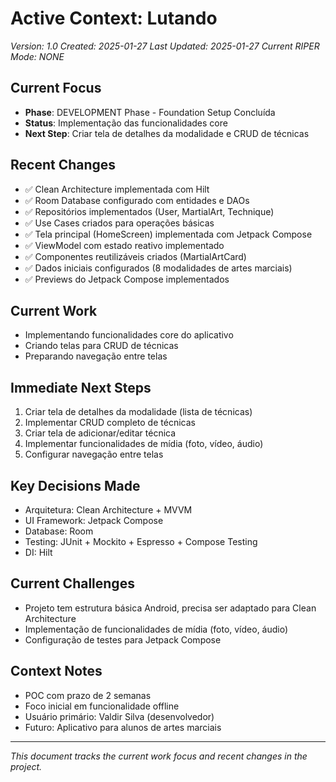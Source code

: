 # Active Context: Lutando
*Version: 1.0*
*Created: 2025-01-27*
*Last Updated: 2025-01-27*
*Current RIPER Mode: NONE*

## Current Focus
- **Phase**: DEVELOPMENT Phase - Foundation Setup Concluída
- **Status**: Implementação das funcionalidades core
- **Next Step**: Criar tela de detalhes da modalidade e CRUD de técnicas

## Recent Changes
- ✅ Clean Architecture implementada com Hilt
- ✅ Room Database configurado com entidades e DAOs
- ✅ Repositórios implementados (User, MartialArt, Technique)
- ✅ Use Cases criados para operações básicas
- ✅ Tela principal (HomeScreen) implementada com Jetpack Compose
- ✅ ViewModel com estado reativo implementado
- ✅ Componentes reutilizáveis criados (MartialArtCard)
- ✅ Dados iniciais configurados (8 modalidades de artes marciais)
- ✅ Previews do Jetpack Compose implementados

## Current Work
- Implementando funcionalidades core do aplicativo
- Criando telas para CRUD de técnicas
- Preparando navegação entre telas

## Immediate Next Steps
1. Criar tela de detalhes da modalidade (lista de técnicas)
2. Implementar CRUD completo de técnicas
3. Criar tela de adicionar/editar técnica
4. Implementar funcionalidades de mídia (foto, vídeo, áudio)
5. Configurar navegação entre telas

## Key Decisions Made
- Arquitetura: Clean Architecture + MVVM
- UI Framework: Jetpack Compose
- Database: Room
- Testing: JUnit + Mockito + Espresso + Compose Testing
- DI: Hilt

## Current Challenges
- Projeto tem estrutura básica Android, precisa ser adaptado para Clean Architecture
- Implementação de funcionalidades de mídia (foto, vídeo, áudio)
- Configuração de testes para Jetpack Compose

## Context Notes
- POC com prazo de 2 semanas
- Foco inicial em funcionalidade offline
- Usuário primário: Valdir Silva (desenvolvedor)
- Futuro: Aplicativo para alunos de artes marciais

---

*This document tracks the current work focus and recent changes in the project.* 